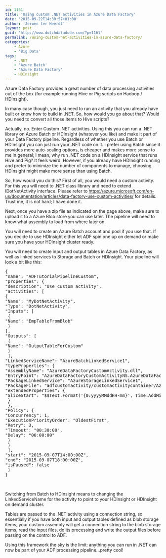 ```yaml
---
id: 1161
title: 'Using custom .NET activities in Azure Data Factory'
date: '2015-09-22T14:30:57+01:00'
author: 'Jeroen ter Heerdt'
layout: post
guid: 'http://www.dutchdatadude.com/?p=1161'
permalink: /using-custom-net-activities-in-azure-data-factory/
categories:
    - Azure
    - 'Big Data'
tags:
    - .NET
    - 'Azure Batch'
    - 'Azure Data Factory'
    - HDInsight
---
```


Azure Data Factory provides a great number of data processing activities out of the box (for example running Hive or Pig scripts on Hadoop / HDInsight).

In many case though, you just need to run an activity that you already have built or know how to build in .NET. So, how would you go about that? Would you need to convert all those items to Hive scripts?

Actually, no. Enter Custom .NET activities. Using this you can run a .NET library on Azure Batch or HDInsight (whatever you like) and make it part of your Data Factory pipeline. Regardless of whether you use Batch or HDInsight you can just run your .NET code on it. I prefer using Batch since it provides more auto-scaling options, is cheaper and makes more sense to me in general; I mean, why run .NET code on a HDInsight service that runs Hive and Pig? It feels weird. However, if you already have HDInsight running and prefer to minimize the number of components to manage, choosing HDInsight might make more sense than using Batch.

So, how would you do this? First of all, you would need a custom activity. For this you will need to .NET class library and need to extend IDotNetActivity interface. Please refer to <a href="https://azure.microsoft.com/en-us/documentation/articles/data-factory-use-custom-activities/">https://azure.microsoft.com/en-us/documentation/articles/data-factory-use-custom-activities/</a> for details. Trust me, it is not hard; I have done it.

Next, once you have a zip file as indicated on the page above, make sure to upload it to a Azure Blob store you can use later. The pipeline will need to know what assembly to load from where later on.

You will need to create an Azure Batch account and pool if you use that. If you decide to use HDInsight either let ADF spin one up on demand or make sure you have your HDInsight cluster ready.

You will need to create input and output tables in Azure Data Factory, as well as linked services to Storage and Batch or HDInsight. Your pipeline will look a bit like this:
<pre class="lang:js decode:true crayon-selected">{
"name": "ADFTutorialPipelineCustom",
"properties": {
"description": "Use custom activity",
"activities": [
{
"Name": "MyDotNetActivity",
"Type": "DotNetActivity",
"Inputs": [
 {
"Name": "EmpTableFromBlob"
 }
],
"Outputs": [
 {
"Name": "OutputTableForCustom"
 }
 ],
"LinkedServiceName": "AzureBatchLinkedService1",
"typeProperties": {
"AssemblyName": "AzureDataFactoryCustomActivity.dll",
"EntryPoint": "AzureDataFactoryCustomActivityNS.AzureDataFactoryCustomActivity",
"PackageLinkedService": "AzureStorageLinkedService1",
"PackageFile": "adfcustomactivity/customactivitycontainer/AzureDataFactoryCustomActivity.zip",
"extendedProperties": {
"SliceStart": "$$Text.Format('{0:yyyyMMddHH-mm}', Time.AddMinutes(SliceStart, 0))"
 }
 },
"Policy": {
"Concurrency": 1,
"ExecutionPriorityOrder": "OldestFirst",
"Retry": 3,
"Timeout": "00:30:00",
"Delay": "00:00:00"
 }
 }
 ],
"start": "2015-09-07T14:00:00Z",
"end": "2015-09-07T18:00:00Z",
"isPaused": false
 }
}
</pre>
&nbsp;

Switching from Batch to HDInsight means to changing the LinkedServiceName for the activity to point to your HDInsight or HDInsight on demand cluster.

Tables are passed to the .NET activity using a connection string, so essentially if you have both input and output tables defined as blob storage items, your custom assembly will get a connection string to the blob storage items, read the input files, do its processing and write the output files before passing on the control to ADF.

Using this framework the sky is the limit: anything you can run in .NET can now be part of your ADF processing pipeline…pretty cool!